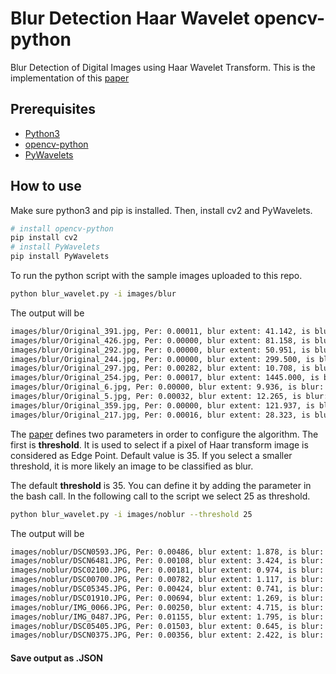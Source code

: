# Blur Detection Haar Wavelet opencv-python
Blur Detection of Digital Images using Haar Wavelet Transform. This is the implementation of this [paper](http://tonghanghang.org/pdfs/icme04_blur.pdf)

## Prerequisites
* [Python3](https://www.python.org/)
* [opencv-python](https://pypi.python.org/pypi/opencv-python)
* [PyWavelets](https://pywavelets.readthedocs.io/en/latest/)

## How to use
Make sure python3 and pip is installed. Then, install cv2 and PyWavelets.
```bash
# install opencv-python
pip install cv2
# install PyWavelets
pip install PyWavelets
```

To run the python script with the sample images uploaded to this repo.
```bash
python blur_wavelet.py -i images/blur
```

The output will be

```bash
images/blur/Original_391.jpg, Per: 0.00011, blur extent: 41.142, is blur: True
images/blur/Original_426.jpg, Per: 0.00000, blur extent: 81.158, is blur: True
images/blur/Original_292.jpg, Per: 0.00000, blur extent: 50.951, is blur: True
images/blur/Original_244.jpg, Per: 0.00000, blur extent: 299.500, is blur: True
images/blur/Original_297.jpg, Per: 0.00282, blur extent: 10.708, is blur: False
images/blur/Original_254.jpg, Per: 0.00017, blur extent: 1445.000, is blur: True
images/blur/Original_6.jpg, Per: 0.00000, blur extent: 9.936, is blur: True
images/blur/Original_5.jpg, Per: 0.00032, blur extent: 12.265, is blur: True
images/blur/Original_359.jpg, Per: 0.00000, blur extent: 121.937, is blur: True
images/blur/Original_217.jpg, Per: 0.00016, blur extent: 28.323, is blur: True
```

The [paper](http://tonghanghang.org/pdfs/icme04_blur.pdf) defines two parameters in order to configure the algorithm. The first is **threshold**. It is used to select if a pixel of Haar transform image is considered as Edge Point. Default value is 35. If you select a smaller threshold, it is more likely an image to be classified as blur.

The default **threshold** is 35. You can define it by adding the parameter in the bash call. In the following call to the script we select 25 as threshold.
```bash
python blur_wavelet.py -i images/noblur --threshold 25
```
The output will be

```bash
images/noblur/DSCN0593.JPG, Per: 0.00486, blur extent: 1.878, is blur: False
images/noblur/DSCN6481.JPG, Per: 0.00108, blur extent: 3.424, is blur: False
images/noblur/DSC02100.JPG, Per: 0.00181, blur extent: 0.974, is blur: False
images/noblur/DSC00700.JPG, Per: 0.00782, blur extent: 1.117, is blur: False
images/noblur/DSC05345.JPG, Per: 0.00424, blur extent: 0.741, is blur: False
images/noblur/DSC01910.JPG, Per: 0.00694, blur extent: 1.269, is blur: False
images/noblur/IMG_0066.JPG, Per: 0.00250, blur extent: 4.715, is blur: False
images/noblur/IMG_0487.JPG, Per: 0.01155, blur extent: 1.795, is blur: False
images/noblur/DSC05405.JPG, Per: 0.01503, blur extent: 0.645, is blur: False
images/noblur/DSCN0375.JPG, Per: 0.00356, blur extent: 2.422, is blur: False
```

#### Save output as .JSON
